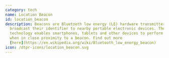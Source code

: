 ```yaml
---
category: tech
name: Location Beacon
id: location_beacon
description: Beacons are Bluetooth low energy (LE) hardware transmitters  that
  broadcast their identifier to nearby portable electronic devices. The
  technology enables smartphones, tablets and other devices to perform actions
  when in close proximity to a beacon. Find out more
  [here](https://en.wikipedia.org/wiki/Bluetooth_low_energy_beacon)
icon: /dtpr-icons/location_beacon.svg
---
```

